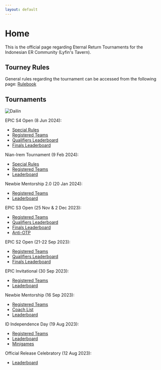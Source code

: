 ```yaml
---
layout: default
---
```


# **Home**

This is the official page regarding Eternal Return Tournaments for the Indonesian ER Community (Lyfin's Tavern).

## Tourney Rules

General rules regarding the tournament can be accessed from the following page: [Rulebook](./rulebook.html)

## Tournaments

![Dailin](https://kanziebub.github.io/SurvivalProtocol/assets/images/EPIC_S4_Dailin.png)

EPIC S4 Open (8 Jun 2024):
- [Special Rules](./EPIC/04/description.md)
- [Registered Teams](./EPIC/04/teams.md)
- [Qualifiers Leaderboard](./EPIC/04/qualifiers.md)
- [Finals Leaderboard](./EPIC/04/finals.md)

Nian-Irem Tournament (9 Feb 2024):
- [Special Rules](./Nian/description.md)
- [Registered Teams](./Nian/teams.md)
- [Leaderboard](./Nian/leaderboard.md)

Newbie Mentorship 2.0 (20 Jan 2024):
- [Registered Teams](./Newbie/02/teams.md)
- [Leaderboard](./Newbie/02/leaderboard.md)

EPIC S3 Open (25 Nov & 2 Dec 2023):
- [Registered Teams](./EPIC/03/teams.md)
- [Qualifiers Leaderboard](./EPIC/03/qualifiers.md)
- [Finals Leaderboard](./EPIC/03/finals.md)
- [Anti-OTP](./EPIC/03/anti-otp.md)

EPIC S2 Open (21-22 Sep 2023): 
- [Registered Teams](./EPIC/02/teams.md)
- [Qualifiers Leaderboard](./EPIC/02/leaderboard.md)
- [Finals Leaderboard](./EPIC/02/finals.md)

EPIC Invitational (30 Sep 2023):
- [Registered Teams](./EPIC/01/teams.md)
- [Leaderboard](./EPIC/01/leaderboard.md)

Newbie Mentorship (16 Sep 2023):
- [Registered Teams](./Newbie/mentorship/teams.md)
- [Coach List](./Newbie/mentorship/coach.md)
- [Leaderboard](./Newbie/mentorship/leaderboard.md)

ID Independence Day (19 Aug 2023):
- [Registered Teams](./IndependenceDay/teams.md)
- [Leaderboard](./IndependenceDay/leaderboard.md)
- [Minigames](./IndependenceDay/minigames.md)

Official Release Celebratory (12 Aug 2023): 
- [Leaderboard](./leaderboard.md)
